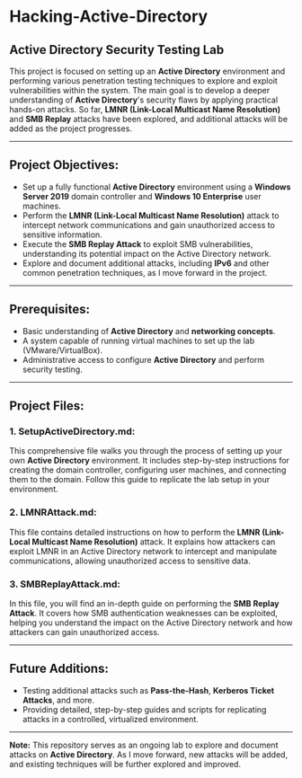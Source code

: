 # Hacking-Active-Directory

## Active Directory Security Testing Lab

This project is focused on setting up an **Active Directory** environment and performing various penetration testing techniques to explore and exploit vulnerabilities within the system. The main goal is to develop a deeper understanding of **Active Directory**'s security flaws by applying practical hands-on attacks. So far, **LMNR (Link-Local Multicast Name Resolution)** and **SMB Replay** attacks have been explored, and additional attacks will be added as the project progresses.

---

## Project Objectives:
- Set up a fully functional **Active Directory** environment using a **Windows Server 2019** domain controller and **Windows 10 Enterprise** user machines.
- Perform the **LMNR (Link-Local Multicast Name Resolution)** attack to intercept network communications and gain unauthorized access to sensitive information.
- Execute the **SMB Replay Attack** to exploit SMB vulnerabilities, understanding its potential impact on the Active Directory network.
- Explore and document additional attacks, including **IPv6** and other common penetration techniques, as I move forward in the project.

---

## Prerequisites:
- Basic understanding of **Active Directory** and **networking concepts**.
- A system capable of running virtual machines to set up the lab (VMware/VirtualBox).
- Administrative access to configure **Active Directory** and perform security testing.

---

## Project Files:

### 1. **SetupActiveDirectory.md**:
This comprehensive file walks you through the process of setting up your own **Active Directory** environment. It includes step-by-step instructions for creating the domain controller, configuring user machines, and connecting them to the domain. Follow this guide to replicate the lab setup in your environment.

### 2. **LMNRAttack.md**:
This file contains detailed instructions on how to perform the **LMNR (Link-Local Multicast Name Resolution)** attack. It explains how attackers can exploit LMNR in an Active Directory network to intercept and manipulate communications, allowing unauthorized access to sensitive data.

### 3. **SMBReplayAttack.md**:
In this file, you will find an in-depth guide on performing the **SMB Replay Attack**. It covers how SMB authentication weaknesses can be exploited, helping you understand the impact on the Active Directory network and how attackers can gain unauthorized access.

---

## Future Additions:
- Testing additional attacks such as **Pass-the-Hash**, **Kerberos Ticket Attacks**, and more.
- Providing detailed, step-by-step guides and scripts for replicating attacks in a controlled, virtualized environment.

---

**Note:** This repository serves as an ongoing lab to explore and document attacks on **Active Directory**. As I move forward, new attacks will be added, and existing techniques will be further explored and improved.

